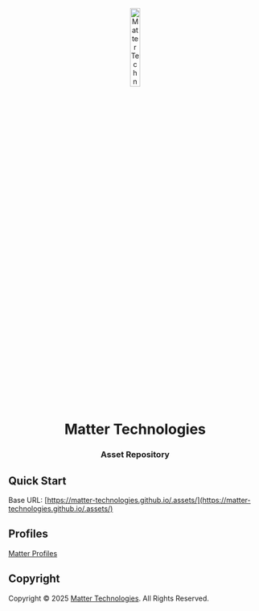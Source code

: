 <p align="center">
    <img src="https://matter-technologies.github.io/.assets/image/logo/matter-logo_light.png" width="20%" height="20%" alt="Matter Technologies Logo">
</p>
<h1 align='center' style='border-bottom: none;'>Matter Technologies</h1>
<h3 align='center'>Asset Repository</h3>


## Quick Start

Base URL: [https://matter-technologies.github.io/.assets/](https://matter-technologies.github.io/.assets/)



## Profiles

[Matter Profiles](https://docs.google.com/spreadsheets/d/e/2PACX-1vQjUxeQQryTqZKKTMS2lZ66o_TCv2TIeKpAYYtCFLl4fQJ6EEO9SuOa4lxFG4uSkKu6Vmqq1GD8_WnJ/pubhtml)






## Copyright

Copyright &copy; 2025 [Matter Technologies](https://www.matter.tech/ "Matter Technologies"). All Rights Reserved.